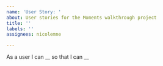 ```yaml
---
name: 'User Story: '
about: User stories for the Moments walkthrough project
title: ''
labels: ''
assignees: nicolemne

---
```


As a user I can __ so that I can __
